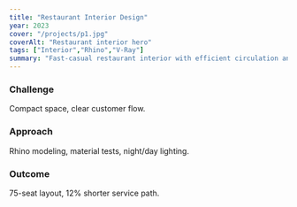 ```yaml
---
title: "Restaurant Interior Design"
year: 2023
cover: "/projects/p1.jpg"
coverAlt: "Restaurant interior hero"
tags: ["Interior","Rhino","V-Ray"]
summary: "Fast-casual restaurant interior with efficient circulation and warm materials."
---
```


### Challenge
Compact space, clear customer flow.

### Approach
Rhino modeling, material tests, night/day lighting.

### Outcome
75-seat layout, 12% shorter service path.
